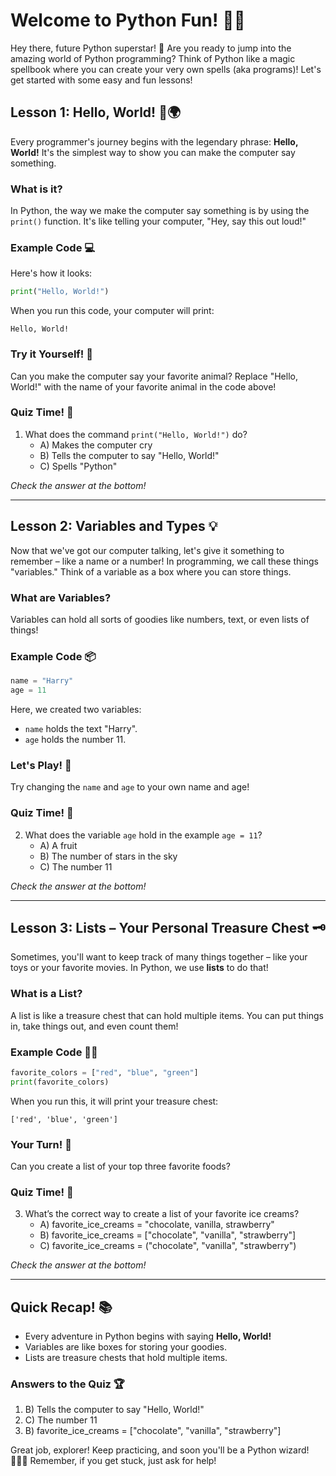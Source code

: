 # Welcome to Python Fun! 🤖🐍

Hey there, future Python superstar! 🌟 Are you ready to jump into the amazing world of Python programming? Think of Python like a magic spellbook where you can create your very own spells (aka programs)! Let's get started with some easy and fun lessons!

## Lesson 1: Hello, World! 👋🌍

Every programmer's journey begins with the legendary phrase: **Hello, World!** It's the simplest way to show you can make the computer say something.

### What is it?

In Python, the way we make the computer say something is by using the `print()` function. It's like telling your computer, "Hey, say this out loud!"

### Example Code 💻

Here's how it looks:

```python
print("Hello, World!")
```

When you run this code, your computer will print:

```
Hello, World!
```

### Try it Yourself! 🧪

Can you make the computer say your favorite animal? Replace "Hello, World!" with the name of your favorite animal in the code above!

### Quiz Time! 📝

1. What does the command `print("Hello, World!")` do?
   - A) Makes the computer cry
   - B) Tells the computer to say "Hello, World!" 
   - C) Spells "Python"

*Check the answer at the bottom!*

---

## Lesson 2: Variables and Types 💡

Now that we've got our computer talking, let's give it something to remember – like a name or a number! In programming, we call these things "variables." Think of a variable as a box where you can store things.

### What are Variables?

Variables can hold all sorts of goodies like numbers, text, or even lists of things!

### Example Code 📦

```python
name = "Harry"
age = 11
```

Here, we created two variables:
- `name` holds the text "Harry".
- `age` holds the number 11.

### Let's Play! 🎲

Try changing the `name` and `age` to your own name and age!

### Quiz Time! 📝

2. What does the variable `age` hold in the example `age = 11`?
   - A) A fruit
   - B) The number of stars in the sky
   - C) The number 11

*Check the answer at the bottom!*

---

## Lesson 3: Lists – Your Personal Treasure Chest 🗝️

Sometimes, you'll want to keep track of many things together – like your toys or your favorite movies. In Python, we use **lists** to do that!

### What is a List?

A list is like a treasure chest that can hold multiple items. You can put things in, take things out, and even count them!

### Example Code 🏴‍☠️

```python
favorite_colors = ["red", "blue", "green"]
print(favorite_colors)
```

When you run this, it will print your treasure chest:

```
['red', 'blue', 'green']
```

### Your Turn! 🚀

Can you create a list of your top three favorite foods?

### Quiz Time! 📝

3. What’s the correct way to create a list of your favorite ice creams?
   - A) favorite_ice_creams = "chocolate, vanilla, strawberry"
   - B) favorite_ice_creams = ["chocolate", "vanilla", "strawberry"]
   - C) favorite_ice_creams = ("chocolate", "vanilla", "strawberry")

*Check the answer at the bottom!*

---

## Quick Recap! 📚

- Every adventure in Python begins with saying **Hello, World!**
- Variables are like boxes for storing your goodies.
- Lists are treasure chests that hold multiple items.

### Answers to the Quiz 🏆

1. B) Tells the computer to say "Hello, World!"  
2. C) The number 11  
3. B) favorite_ice_creams = ["chocolate", "vanilla", "strawberry"]

Great job, explorer! Keep practicing, and soon you'll be a Python wizard! 🧙‍♂️✨ Remember, if you get stuck, just ask for help!